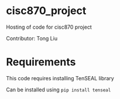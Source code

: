 # cisc870_project
Hosting of code for cisc870 project

Contributor: Tong Liu


# Requirements
This code requires installing TenSEAL library

Can be installed using `pip install tenseal`